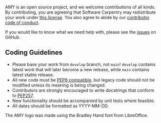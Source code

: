 AMY is an open source project, and we welcome contributions of all
kinds.  By contributing, you are agreeing that Software Carpentry may
redistribute your work under [this license][license].  You also agree
to abide by our [contributor code of conduct][conduct].

If you would like to know what we need help with, please see the
[issues][] on GitHub.

## Coding Guidelines

*   Please base your work from `develop` branch, not `main`! `develop`
    contains latest work that will later become a new release, while `main`
    contains latest stable release.
*   All new code must be [PEP8 compatible][pep8], but legacy code should
    not be modified unless its meaning is being changed.
*   Contributors are strongly encouraged to write docstrings that conform
    to [PEP257][pep257].
*   New functionality should be accompanied by unit tests where feasible.
*   All dates should be formatted as YYYY-MM-DD.

The AMY logo was made using the Bradley Hand font from LibreOffice.

[conduct]: CONDUCT.md
[issues]: https://github.com/swcarpentry/amy/issues
[license]: LICENSE.md
[pep8]: https://www.python.org/dev/peps/pep-0008/
[pep257]: https://www.python.org/dev/peps/pep-0257/
